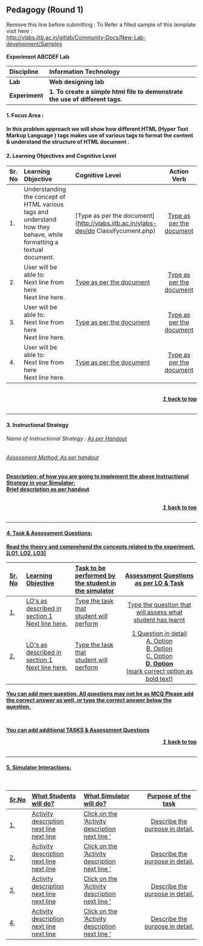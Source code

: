 ## Pedagogy (Round 1)
<p align="center">

Remove this line before submitting : To Refer a filled sample of this template visit here : <br> http://vlabs.iitb.ac.in/gitlab/Community-Docs/New-Lab-development/Samples
<br>
<br>
<b> Experiment ABCDEF Lab  <a name="top"></a> <br>
</p>

<b>Discipline | <b>Information Technology
:--|:--|
<b> Lab | <b> Web designing lab
<b> Experiment|     <b> 1. To create a simple html file to demonstrate the use of different tags.



<a name="LO"></a>
#### 1. Focus Area :
In this problem approach we will show how different HTML (Hyper Text Markup Language )  tags makes use of various tags to format the content & understand  the structure of HTML document .

#### 2. Learning Objectives and Cognitive Level


Sr. No |	Learning Objective	| Cognitive Level | Action Verb
:--|:--|:--|:-:
1.| Understanding the concept of HTML various tags and understand how they behave, while formatting a textual document.| [Type as per the document](http://vlabs.iitb.ac.in/vlabs-dev/do	Classifycument.php) | [Type as per the document](http://vlabs.iitb.ac.in/vlabs-dev/document.php)
2.| User will be able to: <br>Next line from here <br> Next line here. | [Type as per the document](http://vlabs.iitb.ac.in/vlabs-dev/document.php) | [Type as per the document](http://vlabs.iitb.ac.in/vlabs-dev/document.php)
3.| User will be able to: <br>Next line from here <br> Next line here. | [Type as per the document](http://vlabs.iitb.ac.in/vlabs-dev/document.php) | [Type as per the document](http://vlabs.iitb.ac.in/vlabs-dev/document.php)
4.| User will be able to: <br>Next line from here <br> Next line here. | [Type as per the document](http://vlabs.iitb.ac.in/vlabs-dev/document.php) | [Type as per the document](http://vlabs.iitb.ac.in/vlabs-dev/document.php)


<br/>
<div align="right">
    <b><a href="#top">↥ back to top</a></b>
</div>
<br/>
<hr>

<a name="IS"></a>
#### 3. Instructional Strategy
###### Name of Instructional Strategy  :    <u> As per Handout
###### Assessment Method: As per handout

<u> <b>Description: </b> of how you are going to implement the above Instructional Strategy in your Simulator: </u>
<br>
 Brief description as per handout

<br/>
<div align="right">
    <b><a href="#top">↥ back to top</a></b>
</div>
<br/>
<hr>

<a name="AQ"></a>
#### 4. Task & Assessment Questions:

Read the theory and comprehend the concepts related to the experiment. [LO1, LO2, LO3]
<br>

Sr. No |	Learning Objective	| Task to be performed by <br> the student  in the simulator | Assessment Questions as per LO & Task
:--|:--|:--|:-:
1.| LO's as described in section 1 <br> Next line here. | Type the task that <br> student will perform | Type the question that will assess what student has learnt
2.| LO's as described in section 1 <br> Next line here. | Type the task that <br> student will perform | 1 Question in detail <br> A. Option <br> B. Option <br> C. Option <br> <b> D. Option </b> <br> (mark correct option as bold text)


You can add more question. All questions may not be as MCQ
Please add the correct answer as well.
or type the correct answer below the question.

 <br>

 <u> You can add additional TASKS & Assessment Questions <u>
<br/>
<div align="right">
    <b><a href="#top">↥ back to top</a></b>
</div>
<br/>
<hr>

<a name="SI"></a>

#### 5. Simulator Interactions:
<br>

Sr.No | What Students will do? |	What Simulator will do?	| Purpose of the task
:--|:--|:--|:--:
1.| Activity description <br> next line <br> next line | Click on the ‘Activity description <br> next line  '  | Describe the purpose in detail.
2.| Activity description <br> next line <br> next line | Click on the ‘Activity description <br> next line  '  | Describe the purpose in detail.
3.| Activity description <br> next line <br> next line | Click on the ‘Activity description <br> next line  '  | Describe the purpose in detail.
4.| Activity description <br> next line <br> next line | Click on the ‘Activity description <br> next line  '  | Describe the purpose in detail.
